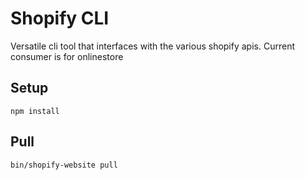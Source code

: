 # Shopify CLI
Versatile cli tool that interfaces with the various shopify apis. Current consumer is for onlinestore

## Setup
`npm install`

## Pull
`bin/shopify-website pull`
